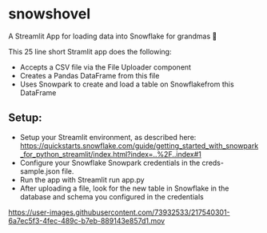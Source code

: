 # snowshovel
A Streamlit App for loading data into Snowflake for grandmas :older_woman:

This 25 line short Stramlit app does the following:
* Accepts a CSV file via the File Uploader component
* Creates a Pandas DataFrame from this file
* Uses Snowpark to create and load a table on Snowflakefrom this DataFrame

## Setup:
* Setup your Streamlit environment, as described here: https://quickstarts.snowflake.com/guide/getting_started_with_snowpark_for_python_streamlit/index.html?index=..%2F..index#1
* Configure your Snowflake Snowpark credentials in the creds-sample.json file.
* Run the app with Streamlit run app.py
* After uploading a file, look for the new table in Snowflake in the database and schema you configured in the credentials


https://user-images.githubusercontent.com/73932533/217540301-6a7ec5f3-4fec-489c-b7eb-889143e857d1.mov

